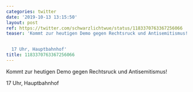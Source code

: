 ```yaml
---
categories: twitter
date: '2019-10-13 13:15:50'
layout: post
ref: https://twitter.com/schwarzlichtwue/status/1183370763367256066
teaser: 'Kommt zur heutigen Demo gegen Rechtsruck und Antisemitismus!


  17 Uhr, Hauptbahnhof'
title: 1183370763367256066
---
```

Kommt zur heutigen Demo gegen Rechtsruck und Antisemitismus!

17 Uhr, Hauptbahnhof